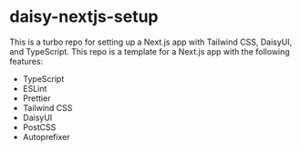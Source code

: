 # daisy-nextjs-setup

This is a turbo repo for setting up a Next.js app with Tailwind CSS, DaisyUI, and TypeScript. This repo is a template for a Next.js app with the following features:

- TypeScript
- ESLint
- Prettier
- Tailwind CSS
- DaisyUI
- PostCSS
- Autoprefixer
